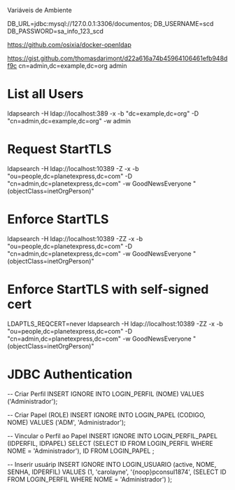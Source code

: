 

Variáveis de Ambiente

DB_URL=jdbc:mysql://127.0.0.1:3306/documentos;
DB_USERNAME=scd
DB_PASSWORD=sa_info_123_scd

https://github.com/osixia/docker-openldap

https://gist.github.com/thomasdarimont/d22a616a74b45964106461efb948df9c
cn=admin,dc=example,dc=org
admin

# List all Users
ldapsearch -H ldap://localhost:389 -x -b "dc=example,dc=org" -D "cn=admin,dc=example,dc=org" -w admin


# Request StartTLS
ldapsearch -H ldap://localhost:10389 -Z -x -b "ou=people,dc=planetexpress,dc=com" -D "cn=admin,dc=planetexpress,dc=com" -w GoodNewsEveryone "(objectClass=inetOrgPerson)"

# Enforce StartTLS
ldapsearch -H ldap://localhost:10389 -ZZ -x -b "ou=people,dc=planetexpress,dc=com" -D "cn=admin,dc=planetexpress,dc=com" -w GoodNewsEveryone "(objectClass=inetOrgPerson)"

# Enforce StartTLS with self-signed cert
LDAPTLS_REQCERT=never ldapsearch -H ldap://localhost:10389 -ZZ -x -b "ou=people,dc=planetexpress,dc=com" -D "cn=admin,dc=planetexpress,dc=com" -w GoodNewsEveryone "(objectClass=inetOrgPerson)"




# JDBC Authentication
-- Criar Perfil
INSERT IGNORE INTO LOGIN_PERFIL (NOME) VALUES ('Administrador');

-- Criar Papel (ROLE)
INSERT IGNORE INTO LOGIN_PAPEL (CODIGO, NOME) VALUES ('ADM', 'Administrador');

-- Vincular o Perfil ao Papel
INSERT IGNORE INTO LOGIN_PERFIL_PAPEL (IDPERFIL, IDPAPEL)
SELECT
(SELECT ID FROM LOGIN_PERFIL WHERE NOME = 'Administrador'),
ID
FROM LOGIN_PAPEL
;

-- Inserir usuárip
INSERT IGNORE INTO LOGIN_USUARIO (active, NOME, SENHA, IDPERFIL) VALUES
(1, 'carolayne', '{noop}pconsul1874', 
  (SELECT ID FROM LOGIN_PERFIL WHERE NOME = 'Administrador')
);
